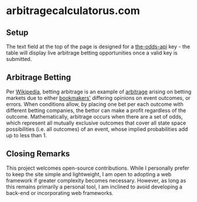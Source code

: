 # arbitragecalculatorus.com

## Setup

The text field at the top of the page is designed for a [the-odds-api](https://the-odds-api.com/) key - the table will display live arbitrage betting opportunities once a valid key is submitted.

## Arbitrage Betting

Per [Wikipedia](https://en.wikipedia.org/wiki/Arbitrage_betting), betting arbitrage is an example of [arbitrage](https://en.wikipedia.org/wiki/Arbitrage) arising on betting markets due to either [bookmakers'](https://en.wikipedia.org/wiki/Bookmaker) differing opinions on event outcomes, or errors. When conditions allow, by placing one bet per each outcome with different betting companies, the bettor can make a profit regardless of the outcome. Mathematically, arbitrage occurs when there are a set of odds, which represent all mutually exclusive outcomes that cover all state space possibilities (i.e. all outcomes) of an event, whose implied probabilities add up to less than 1.

## Closing Remarks

This project welcomes open-source contributions. While I personally prefer to keep the site simple and lightweight, I am open to adopting a web framework if greater complexity becomes necessary. However, as long as this remains primarily a personal tool, I am inclined to avoid developing a back-end or incorporating web frameworks.